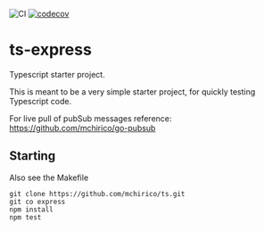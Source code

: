 ![CI](https://github.com/mchirico/ts-express/workflows/CI/badge.svg)
[![codecov](https://codecov.io/gh/mchirico/ts-express/branch/master/graph/badge.svg)](https://codecov.io/gh/mchirico/ts-express)


# ts-express

Typescript starter project. 

This is meant to be a very simple starter project, for quickly
testing Typescript code. 

For live pull of pubSub messages reference: 
<a href='https://github.com/mchirico/go-pubsub'>https://github.com/mchirico/go-pubsub</a>




## Starting

Also see the Makefile

```
git clone https://github.com/mchirico/ts.git
git co express
npm install
npm test

```

